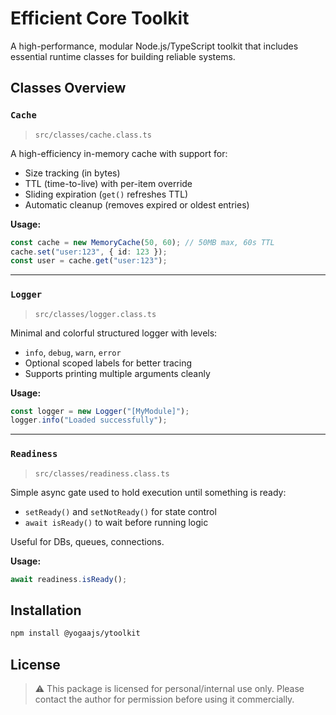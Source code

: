 # Efficient Core Toolkit

A high-performance, modular Node.js/TypeScript toolkit that includes essential runtime classes for building reliable systems.

## Classes Overview

### `Cache`
> `src/classes/cache.class.ts`

A high-efficiency in-memory cache with support for:

- Size tracking (in bytes)
- TTL (time-to-live) with per-item override
- Sliding expiration (`get()` refreshes TTL)
- Automatic cleanup (removes expired or oldest entries)

**Usage:**
```ts
const cache = new MemoryCache(50, 60); // 50MB max, 60s TTL
cache.set("user:123", { id: 123 });
const user = cache.get("user:123");
```

---

### `Logger`
> `src/classes/logger.class.ts`

Minimal and colorful structured logger with levels:

- `info`, `debug`, `warn`, `error`
- Optional scoped labels for better tracing
- Supports printing multiple arguments cleanly

**Usage:**
```ts
const logger = new Logger("[MyModule]");
logger.info("Loaded successfully");
```

---

### `Readiness`
> `src/classes/readiness.class.ts`

Simple async gate used to hold execution until something is ready:

- `setReady()` and `setNotReady()` for state control
- `await isReady()` to wait before running logic

Useful for DBs, queues, connections.

**Usage:**
```ts
await readiness.isReady();
```

## Installation

```bash
npm install @yogaajs/ytoolkit
```

## License
> ⚠️ This package is licensed for personal/internal use only.
> Please contact the author for permission before using it commercially.